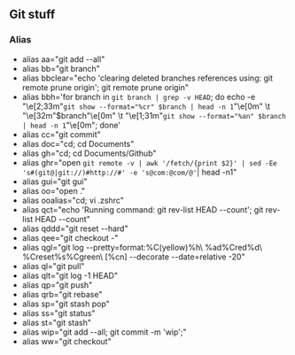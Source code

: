## Git stuff

### Alias
- alias aa="git add --all"
- alias bb="git branch"
- alias bbclear="echo 'clearing deleted branches references using: git remote prune origin'; git remote prune origin"
- alias bbh='for branch in `git branch | grep -v HEAD`; do echo -e "\e[2;33m"`git show --format="%cr" $branch | head -n 1`"\e[0m" \\t "\e[32m"$branch"\e[0m" \\t "\e[1;31m"`git show --format="%an" $branch | head -n 1`"\e[0m"; done'
- alias cc="git commit"
- alias doc="cd; cd Documents"
- alias gh="cd; cd Documents/Github"
- alias ghr="open `git remote -v | awk '/fetch/{print $2}' | sed -Ee 's#(git@|git://)#http://#' -e 's@com:@com/@'`| head -n1"
- alias gui="git gui"
- alias oo="open ."
- alias ooalias="cd; vi .zshrc"
- alias qct="echo 'Running command: git rev-list HEAD --count'; git rev-list HEAD --count"
- alias qddd="git reset --hard"
- alias qee="git checkout -"
- alias qgl="git log --pretty=format:%C(yellow)%h\\ %ad%Cred%d\\ %Creset%s%Cgreen\\ [%cn] --decorate --date=relative -20"
- alias ql="git pull"
- alias qlt="git log -1 HEAD"
- alias qp="git push"
- alias qrb="git rebase"
- alias sp="git stash pop"
- alias ss="git status"
- alias st="git stash"
- alias wip="git add --all; git commit -m 'wip';"
- alias ww="git checkout"

